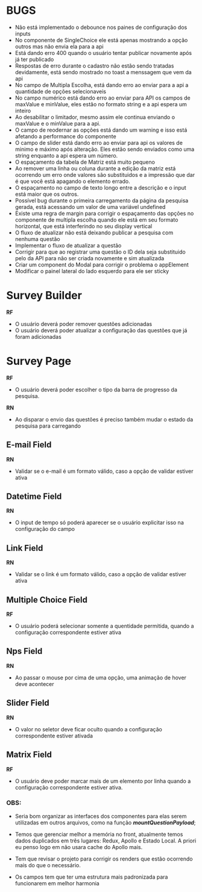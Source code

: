 # BUGS

* Não está implementado o debounce nos paines de configuração dos inputs
* No componente de SingleChoice ele está apenas mostrando a opção outros mas não envia ela para a api
* Está dando erro 400 quando o usuário tentar publicar novamente após já ter publicado
* Respostas de erro durante o cadastro não estão sendo tratadas devidamente, está sendo mostrado no toast a menssagem que vem da api
* No campo de Multipla Escolha, está dando erro ao enviar para a api a quantidade de opções selecionaveis
* No campo numérico está dando erro ao enviar para API os campos de maxValue e minValue, eles estão no formato string e a api espera um inteiro
* Ao desabilitar o limitador, mesmo assim ele continua enviando o maxValue e o minValue para a api.
* O campo de reodernar as opções está dando um warning e isso está afetando a performance do componente
* O campo de slider está dando erro ao enviar para api os valores de minimo e máximo após alteração. Eles estão sendo enviados como uma string enquanto a api espera um número.
* O espaçamento da tabela de Matriz está muito pequeno
* Ao remover uma linha ou coluna durante a edição da matriz está ocorrendo um erro onde valores são substituidos e a impressão que dar é que você está apagando o elemento errado.
* O espaçamento no campo de texto longo entre a descrição e o input está maior que os outros.
* Possível bug durante o primeira carregamento da página da pesquisa gerada, está acessando um valor de uma variável undefined
* Existe uma regra de margin para corrigir o espaçamento das opções no componente de multipla escolha quando ele está em seu formato horizontal, que está interferindo no seu display vertical
* O fluxo de atualizar não está deixando publicar a pesquisa com nenhuma questão
* Implementar o fluxo de atualizar a questão
* Corrigir para que ao registrar uma questão o ID dela seja substituido pelo da API para não ser criada novamente e sim atualizada
* Criar um component do Modal para corrigir o problema o appElement
* Modificar o painel lateral do lado esquerdo para ele ser sticky


# Survey Builder

**RF**

- O usuário deverá poder remover questões adicionadas
- O usuário deverá poder atualizar a configuração das questões que já foram adicionadas

# Survey Page

**RF**

- O usuário deverá poder escolher o tipo da barra de progresso da pesquisa.

**RN**

- Ao disparar o envio das questões é preciso também mudar o estado da pesquisa para carregando

## E-mail Field

**RN**

- Validar se o e-mail é um formato válido, caso a opção de validar estiver ativa

## Datetime Field

**RN**

- O input de tempo só poderá aparecer se o usuário explicitar isso na configuração do campo

## Link Field

**RN**

- Validar se o link é um formato válido, caso a opção de validar estiver ativa

## Multiple Choice Field

**RF**

- O usuário poderá selecionar somente a quentidade permitida, quando a configuração correspondente estiver ativa

## Nps Field

**RN**

- Ao passar o mouse por cima de uma opção, uma animação de hover deve acontecer

## Slider Field

**RN**

- O valor no seletor deve ficar oculto quando a configuração correspondente estiver ativada

## Matrix Field

**RF**

- O usuário deve poder marcar mais de um elemento por linha quando a configuração correspondente estiver ativa.


### OBS:

* Seria bom organizar as interfaces dos componentes para elas serem utilizadas em outros arquivos, como na função ***mountQuestionPayload***;

* Temos que gerenciar melhor a memória no front, atualmente temos dados duplicados em três lugares: Redux, Apollo e Estado Local. A priori eu penso logo em não usara cache do Apollo mais.

* Tem que revisar o projeto para corrigir os renders que estão ocorrendo mais do que o necessário.

* Os campos tem que ter uma estrutura mais padronizada para funcionarem em melhor harmonia
